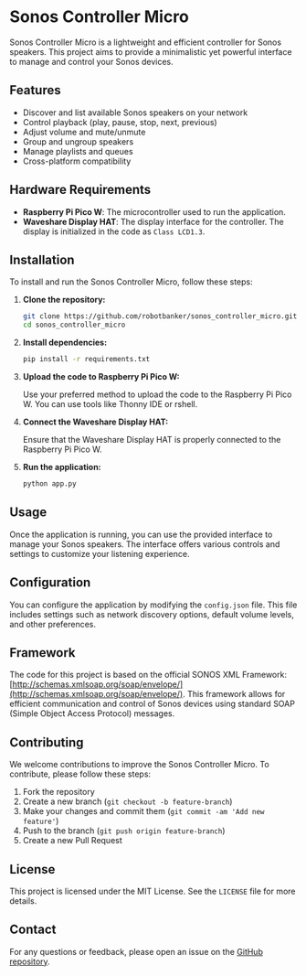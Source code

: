 # Sonos Controller Micro

Sonos Controller Micro is a lightweight and efficient controller for Sonos speakers. This project aims to provide a minimalistic yet powerful interface to manage and control your Sonos devices.

## Features

- Discover and list available Sonos speakers on your network
- Control playback (play, pause, stop, next, previous)
- Adjust volume and mute/unmute
- Group and ungroup speakers
- Manage playlists and queues
- Cross-platform compatibility

## Hardware Requirements

- **Raspberry Pi Pico W**: The microcontroller used to run the application.
- **Waveshare Display HAT**: The display interface for the controller. The display is initialized in the code as `Class LCD1.3`.

## Installation

To install and run the Sonos Controller Micro, follow these steps:

1. **Clone the repository:**

    ```bash
    git clone https://github.com/robotbanker/sonos_controller_micro.git
    cd sonos_controller_micro
    ```

2. **Install dependencies:**

    ```bash
    pip install -r requirements.txt
    ```

3. **Upload the code to Raspberry Pi Pico W:**

    Use your preferred method to upload the code to the Raspberry Pi Pico W. You can use tools like Thonny IDE or rshell.

4. **Connect the Waveshare Display HAT:**

    Ensure that the Waveshare Display HAT is properly connected to the Raspberry Pi Pico W.

5. **Run the application:**

    ```bash
    python app.py
    ```

## Usage

Once the application is running, you can use the provided interface to manage your Sonos speakers. The interface offers various controls and settings to customize your listening experience.

## Configuration

You can configure the application by modifying the `config.json` file. This file includes settings such as network discovery options, default volume levels, and other preferences.

## Framework

The code for this project is based on the official SONOS XML Framework: [http://schemas.xmlsoap.org/soap/envelope/](http://schemas.xmlsoap.org/soap/envelope/). This framework allows for efficient communication and control of Sonos devices using standard SOAP (Simple Object Access Protocol) messages.

## Contributing

We welcome contributions to improve the Sonos Controller Micro. To contribute, please follow these steps:

1. Fork the repository
2. Create a new branch (`git checkout -b feature-branch`)
3. Make your changes and commit them (`git commit -am 'Add new feature'`)
4. Push to the branch (`git push origin feature-branch`)
5. Create a new Pull Request

## License

This project is licensed under the MIT License. See the `LICENSE` file for more details.

## Contact

For any questions or feedback, please open an issue on the [GitHub repository](https://github.com/robotbanker/sonos_controller_micro).
